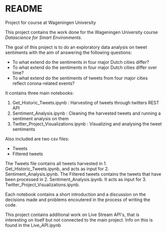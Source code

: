 # README 

Project for course at Wageningen University 

This project contains the work done for the Wageningen University course _Datascience for Smart Environments_.

The goal of this project is to do an exploratory data analysis on tweet sentiments with the aim of answering the following questions:

- To what extend do the sentiments in four major Dutch cities differ?
- To what extend do the sentiments in four major Dutch cities differ over time?
- To what extend do the sentiments of tweets from four major cities reflect corona-related events? 

It contains three main notebooks:

1. Get_Historic_Tweets.ipynb : Harvesting of tweets through twitters REST API
2. Sentiment_Analysis.ipynb : Cleaning the harvested tweets and running a sentiment analysis on them
3. Twitter_Project_Visualizations.ipynb : Visualizing and analysing the tweet sentiments  

Also included are two csv files:
- Tweets
- Filtered tweets

The Tweets file contains all tweets harvested in 1. Get_Historic_Tweets.ipynb, and acts as input for 2. Sentiment_Analysis.ipynb. 
The Filtered tweets contains the tweets that have been processed in 2. Sentiment_Analysis.ipynb. It acts as input for 3. Twitter_Project_Visualizations.ipynb. 
 
Each notebook contains a short introduction and a discussion on the decisions made and problems encoutered in the process of writing the code.

This project contains additional work on Live Stream API's, that is interesting on itself but not connected to the main project. 
Info on this is found in the Live_API.ipynb
